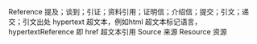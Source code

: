 Reference 提及；谈到；引证；资料引用；证明信；介绍信；提交；引文；递交；引文出处
hypertext 超文本，例如html 超文本标记语言，hypertextReference 即 href 超文本引用
Source 来源
Resource 资源